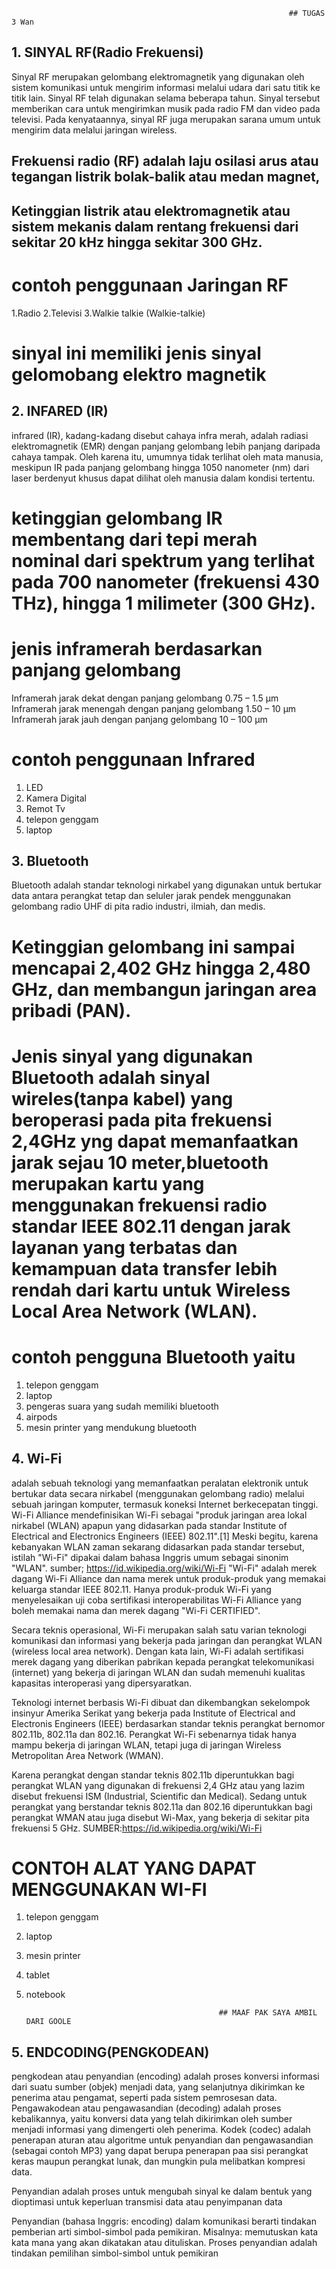                                                                   ## TUGAS 3 Wan

 ## 1. SINYAL RF(Radio Frekuensi)
  Sinyal RF merupakan gelombang elektromagnetik yang digunakan oleh sistem komunikasi untuk mengirim informasi melalui udara dari satu titik ke titik lain. Sinyal RF telah digunakan selama beberapa tahun. Sinyal tersebut memberikan cara untuk mengirimkan musik pada radio FM dan video pada televisi. Pada kenyataannya, sinyal RF juga merupakan sarana umum untuk mengirim data melalui jaringan wireless.
  ## Frekuensi radio (RF) adalah laju osilasi arus atau tegangan listrik bolak-balik atau medan magnet,
  ## Ketinggian listrik atau elektromagnetik atau sistem mekanis dalam rentang frekuensi dari sekitar 20 kHz hingga sekitar 300 GHz.
# contoh penggunaan Jaringan RF
 1.Radio
 2.Televisi 
 3.Walkie talkie (Walkie-talkie)
# sinyal ini memiliki jenis sinyal gelomobang elektro magnetik

## 2. INFARED (IR)
  infrared (IR), kadang-kadang disebut cahaya infra merah, adalah radiasi elektromagnetik (EMR) dengan panjang gelombang lebih panjang daripada cahaya tampak. Oleh karena itu, umumnya tidak terlihat oleh mata manusia, meskipun IR pada panjang gelombang hingga 1050 nanometer (nm) dari laser berdenyut khusus dapat dilihat oleh manusia dalam kondisi tertentu. 
  # ketinggian gelombang IR membentang dari tepi merah nominal dari spektrum yang terlihat pada 700 nanometer (frekuensi 430 THz), hingga 1 milimeter (300 GHz). 
  # jenis inframerah berdasarkan panjang gelombang
Inframerah jarak dekat dengan panjang gelombang 0.75 – 1.5 µm                
Inframerah jarak menengah dengan panjang gelombang 1.50 – 10 µm
Inframerah jarak jauh dengan panjang gelombang 10 – 100 µm
# contoh penggunaan Infrared
 1. LED
 2. Kamera Digital
 3. Remot Tv
 4. telepon genggam
 5. laptop
 
## 3. Bluetooth
  Bluetooth adalah standar teknologi nirkabel yang digunakan untuk bertukar data antara perangkat tetap dan seluler jarak pendek menggunakan gelombang radio UHF di pita radio industri, ilmiah, dan medis.
 # Ketinggian gelombang ini sampai mencapai 2,402 GHz hingga 2,480 GHz, dan membangun jaringan area pribadi (PAN).
 # Jenis sinyal yang digunakan Bluetooth adalah sinyal wireles(tanpa kabel) yang beroperasi pada pita frekuensi 2,4GHz yng dapat memanfaatkan jarak sejau 10 meter,bluetooth merupakan kartu yang menggunakan frekuensi radio standar IEEE 802.11 dengan jarak layanan yang terbatas dan kemampuan data transfer lebih rendah dari kartu untuk Wireless Local Area Network (WLAN).

# contoh pengguna Bluetooth yaitu
 1. telepon genggam
 2. laptop
 3. pengeras suara yang sudah memiliki bluetooth
 4. airpods
 5. mesin printer yang mendukung bluetooth
 
## 4. Wi-Fi
 adalah sebuah teknologi yang memanfaatkan peralatan elektronik untuk bertukar data secara nirkabel (menggunakan gelombang radio) melalui sebuah jaringan komputer, termasuk koneksi Internet berkecepatan tinggi. Wi-Fi Alliance mendefinisikan Wi-Fi sebagai "produk jaringan area lokal nirkabel (WLAN) apapun yang didasarkan pada standar Institute of Electrical and Electronics Engineers (IEEE) 802.11".[1] Meski begitu, karena kebanyakan WLAN zaman sekarang didasarkan pada standar tersebut, istilah "Wi-Fi" dipakai dalam bahasa Inggris umum sebagai sinonim "WLAN". sumber; https://id.wikipedia.org/wiki/Wi-Fi
"Wi-Fi" adalah merek dagang Wi-Fi Alliance dan nama merek untuk produk-produk yang memakai keluarga standar IEEE 802.11. Hanya produk-produk Wi-Fi yang menyelesaikan uji coba sertifikasi interoperabilitas Wi-Fi Alliance yang boleh memakai nama dan merek dagang "Wi-Fi CERTIFIED".

Secara teknis operasional, Wi-Fi merupakan salah satu varian teknologi komunikasi dan informasi yang bekerja pada jaringan dan perangkat WLAN (wireless local area network). Dengan kata lain, Wi-Fi adalah sertifikasi merek dagang yang diberikan pabrikan kepada perangkat telekomunikasi (internet) yang bekerja di jaringan WLAN dan sudah memenuhi kualitas kapasitas interoperasi yang dipersyaratkan.

Teknologi internet berbasis Wi-Fi dibuat dan dikembangkan sekelompok insinyur Amerika Serikat yang bekerja pada Institute of Electrical and Electronis Engineers (IEEE) berdasarkan standar teknis perangkat bernomor 802.11b, 802.11a dan 802.16. Perangkat Wi-Fi sebenarnya tidak hanya mampu bekerja di jaringan WLAN, tetapi juga di jaringan Wireless Metropolitan Area Network (WMAN).

Karena perangkat dengan standar teknis 802.11b diperuntukkan bagi perangkat WLAN yang digunakan di frekuensi 2,4 GHz atau yang lazim disebut frekuensi ISM (Industrial, Scientific dan Medical). Sedang untuk perangkat yang berstandar teknis 802.11a dan 802.16 diperuntukkan bagi perangkat WMAN atau juga disebut Wi-Max, yang bekerja di sekitar pita frekuensi 5 GHz. SUMBER:https://id.wikipedia.org/wiki/Wi-Fi

# CONTOH ALAT YANG DAPAT MENGGUNAKAN WI-FI
 1. telepon genggam
 2. laptop
 3. mesin printer
 4. tablet
 5. notebook 
 
 
                                                   ## MAAF PAK SAYA AMBIL DARI GOOLE 
 

 ## 5. ENDCODING(PENGKODEAN)
   pengkodean atau penyandian (encoding) adalah proses konversi informasi dari suatu sumber (objek) menjadi data, yang selanjutnya dikirimkan ke penerima atau pengamat, seperti pada sistem pemrosesan data. Pengawakodean atau pengawasandian (decoding) adalah proses kebalikannya, yaitu konversi data yang telah dikirimkan oleh sumber menjadi informasi yang dimengerti oleh penerima. Kodek (codec) adalah penerapan aturan atau algoritme untuk penyandian dan pengawasandian (sebagai contoh MP3) yang dapat berupa penerapan paa sisi perangkat keras maupun perangkat lunak, dan mungkin pula melibatkan kompresi data.

Penyandian adalah proses untuk mengubah sinyal ke dalam bentuk yang dioptimasi untuk keperluan transmisi data atau penyimpanan data

Penyandian (bahasa Inggris: encoding) dalam komunikasi berarti tindakan pemberian arti simbol-simbol pada pemikiran. Misalnya: memutuskan kata kata mana yang akan dikatakan atau dituliskan. Proses penyandian adalah tindakan pemilihan simbol-simbol untuk pemikiran 
 

 

